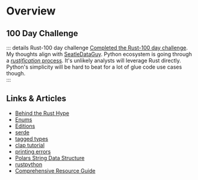 # Overview

## 100 Day Challenge

::: details Rust-100 day challenge
[Completed the Rust-100 day challenge](https://github.com/lgarzia/Rust_100Days).
My thoughts align with [SeatleDataGuy](https://seattledataguy.substack.com/p/behind-the-rust-hype-what-every-data).
Python ecosystem is going through a [_rustification_ process](https://python.plainenglish.io/the-development-trend-of-python-in-2023-deep-integration-with-rust-easier-to-write-web-fc92716ae653). It's unlikely analysts will leverage Rust directly. Python's simplicity will be hard to beat for a lot of glue code use cases though.  
:::

## Links & Articles

- [Behind the Rust Hype](https://seattledataguy.substack.com/p/behind-the-rust-hype-what-every-data)
- [Enums](https://www.shuttle.rs/blog/2023/11/23/enums-in-rust)
- [Editions](https://doc.rust-lang.org/stable/edition-guide/editions/index.html)
- [serde](https://www.shuttle.rs/blog/2024/01/23/using-serde-rust)
- [tagged types](https://experimentalworks.net/posts/2024-01-22-simple-phantom-types/)
- [clap tutorial](https://rust.code-maven.com/clap-subcommand)
- [printing errors](https://heikoseeberger.de/2024-01-01-printing-errors/)
- [Polars String Data Structure](https://pola.rs/posts/polars-string-type/)
- [rustpython](https://rustpython.github.io/)
- [Comprehensive Resource Guide](https://dev.to/apollolabsbin/58-rust-resources-every-learner-should-know-in-2023-12m9)
